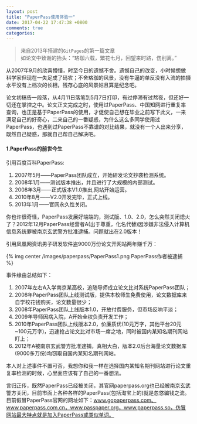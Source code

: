 ```yaml
---
layout: post
title: "PaperPass使用体验一"
date: 2017-04-22 17:47:38 +0800
comments: true
categories: 
---
```


> 来自2013年搭建的`GitPages`的第一篇文章  
> 如论文中致谢的抬头：“珞珈六载，繁花七月，回望来时路，伤别离。”  

从2007年9月的欣喜懵懂，时至今日的遗憾不舍。遗憾自己的改变，小时候想做科学家但现在一失足成了码农；不舍珞珈的风景，没有牛逼的单反没有入流的拍摄水平没有上档次的长相，残存心底的风景姑且算是纪念吧。  

论文初稿告一段落，从4月11日落笔到5月7日打印，有过停滞有过熬夜，但还好一切还在掌控之中。论文正文完成之时，使用过PaperPass、中国知网进行重复率查询，也正是基于PaperPass的使用，才促使自己想在毕业之前写下此文，一来满足自己的好奇心，二来自己的一番疑惑，为什么这么多同学使用过PaperPass，也遇到过PaperPass不靠谱的对比结果，就没有一个人出来分享，既然自己疑惑，那就自己帮自己解决吧。  

#### 1.PaperPass的前世今生  

引用百度百科PaperPass:  
1. 2007年5月——PaperPass团队成立，开始研发论文抄袭检测系统。  
2. 2008年1月——测试版本推出，并且进行了大规模的内部测试。  
3. 2008年3月——正式版本V1.0推出,网站开始运营。  
4. 2010年8月——V2.0开发完毕，正式上线。  
5. 2013年1月——官网永久性关闭。  

你也许很奇怪，PaperPass发展好端端的，测试版、1.0、2.0，怎么突然关闭熄火了？2012年12月PaperPass经营者A(出于尊重，化名代替)因涉嫌非法侵入计算机信息系统罪被南京玄武警方批准逮捕。问题就出在2.0版本！  

<!--more-->

引用凤凰网资讯男子研发软件盗9000万份论文开网站两年赚千万：  

{% img center /images/paperpass/PaperPass1.png PaperPass作者被逮捕 %}  

事件缘由总结如下：  
1. 2007年左右A入学南京某高校，追随导师成立论文比对系统PaperPass团队；  
2. 2008年PaperPass团队上线测试版，提供本校师生免费使用，论文数据库来自学校花钱购买，论文数量很少；  
3. 2008年PaperPass团队上线版本1.0，开放付费服务，但市场反响平淡；  
4. 2009年导师因病入院，A开始全权负责开发工作；  
5. 2010年PaperPass团队上线版本2.0，价廉质优(10元万字，其他平台20元~100元万字)，迅速抢占论文比对市场一席之地，同时被国内某知名期刊网站盯上；  
6. 2012年A被南京玄武警方批准逮捕，真相大白，版本2.0后台海量论文数据库(9000多万份)均窃取自国内某知名期刊网站。  

本人对上述事件不置可否，我想你和我一样在选择国内某知名期刊网站进行论文重复率检测的时候，心里面应该有了自己的一番想法。  

言归正传，既然PaperPass已经被关闭，其官网paperpass.org也已经被南京玄武警方关闭，目前市面上各种各样的PaperPass(包括淘宝上的)就是忽悠骗钱之流。目前假冒PaperPass官网的网址如下：www.gopaperpass.com、www.paperpass.com.cn，www.passpaper.org，www.paperpass.so，仿冒网站最大特点就是加入PaperPass或类似单词。  